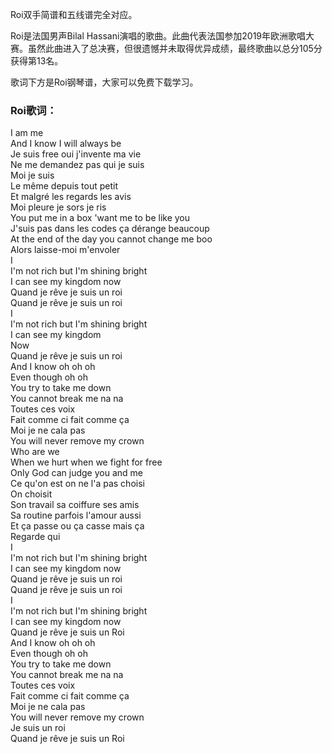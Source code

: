 

Roi双手简谱和五线谱完全对应。

Roi是法国男声Bilal
Hassani演唱的歌曲。此曲代表法国参加2019年欧洲歌唱大赛。虽然此曲进入了总决赛，但很遗憾并未取得优异成绩，最终歌曲以总分105分获得第13名。

歌词下方是Roi钢琴谱，大家可以免费下载学习。

### Roi歌词：

I am me  
And I know I will always be  
Je suis free oui j'invente ma vie  
Ne me demandez pas qui je suis  
Moi je suis  
Le même depuis tout petit  
Et malgré les regards les avis  
Moi pleure je sors je ris  
You put me in a box 'want me to be like you  
J'suis pas dans les codes ça dérange beaucoup  
At the end of the day you cannot change me boo  
Alors laisse-moi m'envoler  
I  
I'm not rich but I'm shining bright  
I can see my kingdom now  
Quand je rêve je suis un roi  
Quand je rêve je suis un roi  
I  
I'm not rich but I'm shining bright  
I can see my kingdom  
Now  
Quand je rêve je suis un roi  
And I know oh oh oh  
Even though oh oh  
You try to take me down  
You cannot break me na na  
Toutes ces voix  
Fait comme ci fait comme ça  
Moi je ne cala pas  
You will never remove my crown  
Who are we  
When we hurt when we fight for free  
Only God can judge you and me  
Ce qu'on est on ne l'a pas choisi  
On choisit  
Son travail sa coiffure ses amis  
Sa routine parfois l'amour aussi  
Et ça passe ou ça casse mais ça  
Regarde qui  
I  
I'm not rich but I'm shining bright  
I can see my kingdom now  
Quand je rêve je suis un roi  
Quand je rêve je suis un roi  
I  
I'm not rich but I'm shining bright  
I can see my kingdom now  
Quand je rêve je suis un Roi  
And I know oh oh oh  
Even though oh oh  
You try to take me down  
You cannot break me na na  
Toutes ces voix  
Fait comme ci fait comme ça  
Moi je ne cala pas  
You will never remove my crown  
Je suis un roi  
Quand je rêve je suis un Roi


